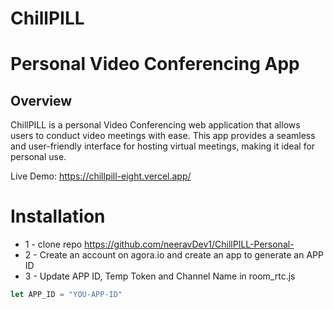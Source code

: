 # ChillPILL
# Personal Video Conferencing App

## Overview

ChillPILL is a personal Video Conferencing web application that allows users to conduct video meetings with ease. This app provides a seamless and user-friendly interface for hosting virtual meetings, making it ideal for personal use.

Live Demo: https://chillpill-eight.vercel.app/

# Installation
* 1 - clone repo https://github.com/neeravDev1/ChillPILL-Personal-
* 2 - Create an account on agora.io and create an app to generate an APP ID
* 3 - Update APP ID, Temp Token and Channel Name in room_rtc.js
```javascript
let APP_ID = "YOU-APP-ID"
```

